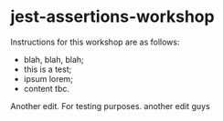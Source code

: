 # jest-assertions-workshop

Instructions for this workshop are as follows: 

- blah, blah, blah;
- this is a test;
- ipsum lorem;
- content tbc.

Another edit. For testing purposes. 
another edit guys 
